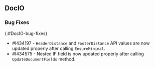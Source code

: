 ## DocIO

### Bug Fixes
{:#DocIO-bug-fixes}

* \#I434197 - `HeaderDistance` and `FooterDistance` API values are now updated properly after calling `EnsureMinimal`.
* \#I434575 - Nested IF field is now updated properly after calling `UpdateDocumentFields` method.